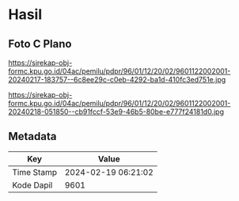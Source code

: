 # Hasil

## Foto C Plano

https://sirekap-obj-formc.kpu.go.id/04ac/pemilu/pdpr/96/01/12/20/02/9601122002001-20240217-183757--6c8ee29c-c0eb-4292-ba1d-410fc3ed751e.jpg

https://sirekap-obj-formc.kpu.go.id/04ac/pemilu/pdpr/96/01/12/20/02/9601122002001-20240218-051850--cb91fccf-53e9-46b5-80be-e777f24181d0.jpg


## Metadata

| Key        | Value               |
| ---------- | ------------------- |
| Time Stamp | 2024-02-19 06:21:02 |
| Kode Dapil | 9601                |




